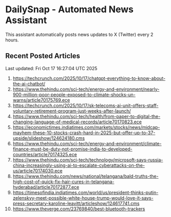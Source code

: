 # DailySnap - Automated News Assistant

This assistant automatically posts news updates to X (Twitter) every 2 hours.

## Recent Posted Articles

Last updated: Fri Oct 17 16:27:04 UTC 2025

1. https://techcrunch.com/2025/10/17/chatgpt-everything-to-know-about-the-ai-chatbot/
2. https://www.thehindu.com/sci-tech/energy-and-environment/nearly-900-million-poor-people-exposed-to-climate-shocks-un-warns/article70175769.ece
3. https://techcrunch.com/2025/10/17/sk-telecoms-ai-unit-offers-staff-voluntary-retirement-program-just-weeks-after-launch/
4. https://www.thehindu.com/sci-tech/health/from-paper-to-digital-the-changing-language-of-medical-records/article70170823.ece
5. https://economictimes.indiatimes.com/markets/stocks/news/midcap-mayhem-these-10-stocks-crash-hard-in-2025-but-offer-up-to-37-upside/slideshow/124624180.cms
6. https://www.thehindu.com/sci-tech/energy-and-environment/climate-finance-must-be-duty-not-promise-india-to-developed-countries/article70174325.ece
7. https://www.thehindu.com/sci-tech/technology/microsoft-says-russia-china-increasingly-using-ai-to-escalate-cyberattacks-on-the-us/article70174030.ece
8. https://www.thehindu.com/news/national/telangana/bald-truths-the-high-cost-of-quick-fix-hair-cures-in-telangana-hyderabad/article70172877.ece
9. https://timesofindia.indiatimes.com/world/us/president-thinks-putin-zelenskyy-meet-possible-white-house-trump-would-love-it-says-press-secretary-karoline-leavitt/articleshow/124617741.cms
10. https://www.theverge.com/23769840/best-bluetooth-trackers
